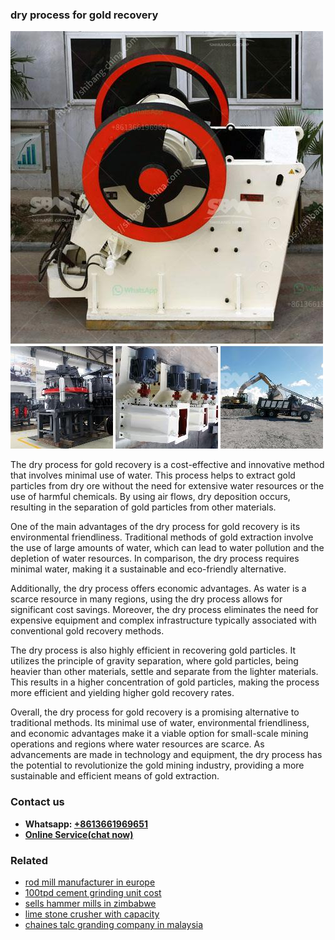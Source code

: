 <h3>dry process for gold recovery</h3><img src='1708589483.jpg' alt=''><p>The dry process for gold recovery is a cost-effective and innovative method that involves minimal use of water. This process helps to extract gold particles from dry ore without the need for extensive water resources or the use of harmful chemicals. By using air flows, dry deposition occurs, resulting in the separation of gold particles from other materials.</p><p>One of the main advantages of the dry process for gold recovery is its environmental friendliness. Traditional methods of gold extraction involve the use of large amounts of water, which can lead to water pollution and the depletion of water resources. In comparison, the dry process requires minimal water, making it a sustainable and eco-friendly alternative.</p><p>Additionally, the dry process offers economic advantages. As water is a scarce resource in many regions, using the dry process allows for significant cost savings. Moreover, the dry process eliminates the need for expensive equipment and complex infrastructure typically associated with conventional gold recovery methods.</p><p>The dry process is also highly efficient in recovering gold particles. It utilizes the principle of gravity separation, where gold particles, being heavier than other materials, settle and separate from the lighter materials. This results in a higher concentration of gold particles, making the process more efficient and yielding higher gold recovery rates.</p><p>Overall, the dry process for gold recovery is a promising alternative to traditional methods. Its minimal use of water, environmental friendliness, and economic advantages make it a viable option for small-scale mining operations and regions where water resources are scarce. As advancements are made in technology and equipment, the dry process has the potential to revolutionize the gold mining industry, providing a more sustainable and efficient means of gold extraction.</p><h3>Contact us</h3><ul><li><strong>Whatsapp:&nbsp;<a href="https://wa.me/8613661969651">+8613661969651</a></strong></li><li><a href="https://swt.shibang-china.com/?git&amp;zhl&amp;dry process for gold recovery"><strong>Online Service(chat now)</strong></a></li></ul><h3>Related</h3><ul><li><a href='rod mill manufacturer in europe.md'>rod mill manufacturer in europe</a></li><li><a href='100tpd cement grinding unit cost.md'>100tpd cement grinding unit cost</a></li><li><a href='sells hammer mills in zimbabwe.md'>sells hammer mills in zimbabwe</a></li><li><a href='lime stone crusher with capacity.md'>lime stone crusher with capacity</a></li><li><a href='chaines talc granding company in malaysia.md'>chaines talc granding company in malaysia</a></li></ul>